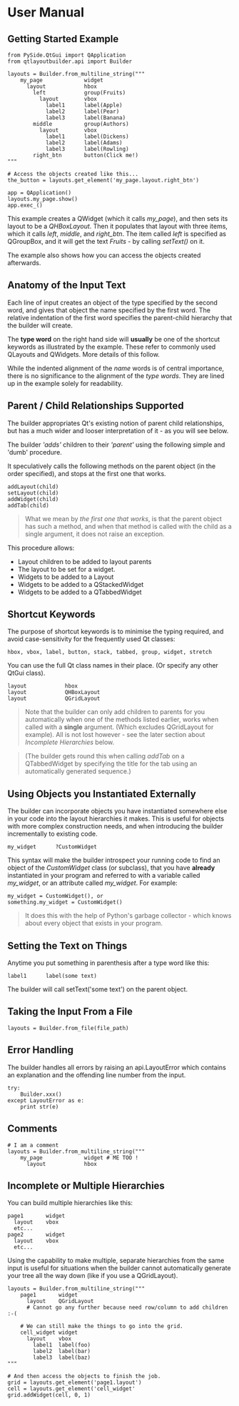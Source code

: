 # User Manual

## Getting Started Example

    from PySide.QtGui import QApplication
    from qtlayoutbuilder.api import Builder
    
    layouts = Builder.from_multiline_string("""
        my_page             widget
          layout            hbox
            left            group(Fruits)
              layout        vbox
                label1      label(Apple)
                label2      label(Pear)
                label3      label(Banana)
            middle          group(Authors)
              layout        vbox
                label1      label(Dickens)
                label2      label(Adams)
                label3      label(Rowling)
            right_btn       button(Click me!)
    """
    
    # Access the objects created like this...
    the_button = layouts.get_element('my_page.layout.right_btn')
    
    app = QApplication()
    layouts.my_page.show()
    app.exec_()
    
       
This example creates a QWidget (which it calls *my_page*), and then sets its
layout to be a *QHBoxLayout*. Then it populates that layout with three items,
which it calls *left*, *middle*, and *right_btn*. The item called *left* is
specified as  QGroupBox, and it will get the text *Fruits* - by calling 
*setText()* on it.

The example also shows how you can access the objects created afterwards.

## Anatomy of the Input Text
Each line of input creates an object of the type specified by the second word,
and gives that object the name specified by the first word. The relative 
indentation of the first word specifies the parent-child hierarchy that the 
builder will create. 

The **type word** on the right hand side will **usually** be one of the shortcut 
keywords as illustrated by the example. These refer to commonly used QLayouts 
and QWidgets. More details of this follow.

While the indented alignment of the *name* words is of central importance, there
is no significance to the alignment of the *type words*. They are lined up in
the example solely for readability.

## Parent / Child Relationships Supported
The builder appropriates Qt's existing notion of parent child relationships, but
has a much wider and looser interpretation of it - as you will see below.

The builder *'adds'* children to their *'parent'* using the following simple 
and 'dumb' procedure.

It speculatively calls the following methods on the parent object 
(in the order specified), and stops at the first one that works.

    addLayout(child)
    setLayout(child)
    addWidget(child)
    addTab(child)
    
> What we mean by *the first one that works*, is that the parent object has 
> such a method, and when that method is called with the child as a single 
> argument, it does not raise an exception.
    
This procedure allows:
*  Layout children to be added to layout parents
*  The layout to be set for a widget.
*  Widgets to be added to a Layout
*  Widgets to be added to a QStackedWidget
*  Widgets to be added to a QTabbedWidget

## Shortcut Keywords

The purpose of shortcut keywords is to minimise the typing required, and avoid
case-sensitivity for the frequently used Qt classes:

    hbox, vbox, label, button, stack, tabbed, group, widget, stretch
    
You can use the full Qt class names in their place. (Or specify any other 
QtGui class).

    layout            hbox
    layout            QHBoxLayout
    layout            QGridLayout       
    
> Note that the builder can only add children to parents for you automatically
> when one of the methods listed earlier, works when called with a **single**
> argument. (Which excludes QGridLayout for example). All is not lost 
> however - see the later section about *Incomplete Hierarchies* below.

> (The builder gets round this when calling *addTab* on a QTabbedWidget by 
> specifying the title for the tab using an automatically generated sequence.)

## Using Objects you Instantiated Externally
The builder can incorporate objects you have instantiated somewhere else in 
your code into the layout hierarchies it makes. This is useful for objects with
more complex construction needs, and when introducing the builder incrementally
to existing code.

    my_widget      ?CustomWidget
    
This syntax will make the builder introspect your running code to find an object
of the *CustomWidget* class (or subclass), that you have **already** 
instantiated in your program and referred to with a variable called *my_widget*, 
or an attribute called *my_widget*. For example:

    my_widget = CustomWidget(), or
    something.my_widget = CustomWidget()
    
> It does this with the help of Python's garbage collector - which knows about
> every object that exists in your program.
    
## Setting the Text on Things
Anytime you put something in parenthesis after a type word like this:

    label1      label(some text)
    
The builder will call setText('some text') on the parent object.
   
## Taking the Input From a File

    layouts = Builder.from_file(file_path)
    
## Error Handling
The builder handles all errors by raising an api.LayoutError which contains
an explanation and the offending line number from the input.

    try:
        Builder.xxx()
    except LayoutError as e:
        print str(e)

## Comments

    # I am a comment
    layouts = Builder.from_multiline_string("""
        my_page             widget # ME TOO !
          layout            hbox
          
## Incomplete or Multiple Hierarchies

You can build multiple hierarchies like this:

    page1       widget
      layout    vbox
      etc...
    page2       widget
      layout    vbox
      etc...
      
Using the capability to make multiple, separate hierarchies from the same input 
is useful for situations when the builder cannot automatically generate your 
tree all the way down (like if you use a QGridLayout). 

    layouts = Builder.from_multiline_string("""
        page1       widget
          layout    QGridLayout
          # Cannot go any further because need row/column to add children :-(
      
        # We can still make the things to go into the grid.
        cell_widget widget
          layout    vbox
            label1  label(foo)
            label2  label(bar)
            label3  label(baz)
    """
    
    # And then access the objects to finish the job.
    grid = layouts.get_element('page1.layout')
    cell = layouts.get_element('cell_widget'
    grid.addWidget(cell, 0, 1)
